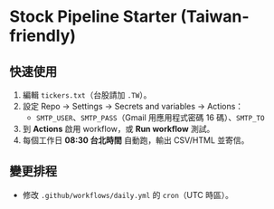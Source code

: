 # Stock Pipeline Starter (Taiwan-friendly)

## 快速使用
1. 編輯 `tickers.txt`（台股請加 `.TW`）。
2. 設定 Repo → Settings → Secrets and variables → Actions：
   - `SMTP_USER`、`SMTP_PASS`（Gmail 用應用程式密碼 16 碼）、`SMTP_TO`
3. 到 **Actions** 啟用 workflow，或 **Run workflow** 測試。
4. 每個工作日 **08:30 台北時間** 自動跑，輸出 CSV/HTML 並寄信。

## 變更排程
- 修改 `.github/workflows/daily.yml` 的 `cron`（UTC 時區）。
